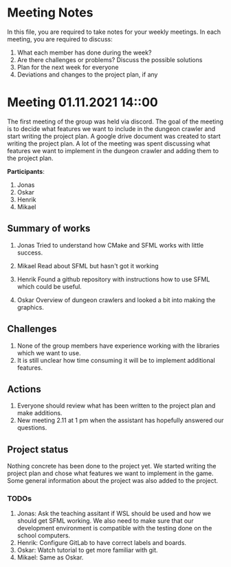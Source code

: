# Meeting Notes
In this file, you are required to take notes for your weekly meetings. 
In each meeting, you are required to discuss:

1. What each member has done during the week?
2. Are there challenges or problems? Discuss the possible solutions
3. Plan for the next week for everyone
4. Deviations and changes to the project plan, if any


# Meeting 01.11.2021 14::00
The first meeting of the group was held via discord. The goal of the meeting is to decide what features we want to include in the dungeon crawler and start writing the project plan. A google drive document was created to start writing the project plan. A lot of the meeting was spent discussing what features we want to implement in the dungeon crawler and adding them to the project plan.  

**Participants**: 
1. Jonas
2. Oskar
3. Henrik
4. Mikael 

## Summary of works
1. Jonas
   Tried to understand how CMake and SFML works with little success. 

2. Mikael
   Read about SFML but hasn't got it working 

3. Henrik 
   Found a github repository with instructions how to use SFML which could be useful.

4. Oskar
   Overview of dungeon crawlers and looked a bit into making the graphics. 


## Challenges

1. None of the group members have experience working with the libraries which we want to use. 
2. It is still unclear how time consuming it will be to implement additional features. 

## Actions
1. Everyone should review what has been written to the project plan and make additions. 
2. New meeting 2.11 at 1 pm when the assistant has hopefully answered our questions. 

## Project status 
Nothing concrete has been done to the project yet. We started writing the project plan and chose what features we want to implement in the game. Some general information about the project was also added to the project.  

### TODOs
1. Jonas: Ask the teaching assitant if WSL should be used and how we should get SFML working. We also need to make sure that our development environment is compatible with the testing done on the school computers. 
2. Henrik: Configure GitLab to have correct labels and boards. 
3. Oskar: Watch tutorial to get more familiar with git.
4. Mikael: Same as Oskar.
